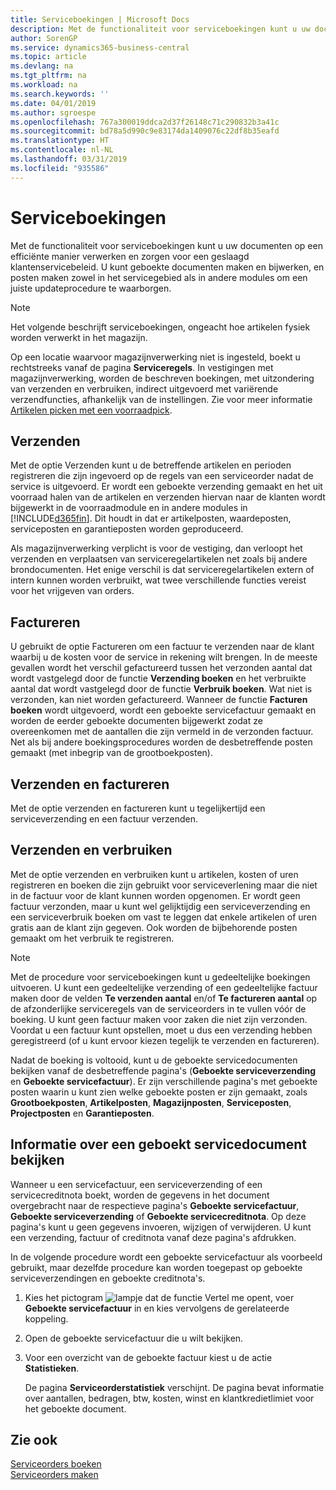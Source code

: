 ```yaml
---
title: Serviceboekingen | Microsoft Docs
description: Met de functionaliteit voor serviceboekingen kunt u uw documenten op een efficiënte manier verwerken en zorgen voor een geslaagd klantenservicebeleid. U kunt geboekte documenten maken en bijwerken, en posten maken zowel in het servicegebied als in andere modules om een juiste updateprocedure te waarborgen.
author: SorenGP
ms.service: dynamics365-business-central
ms.topic: article
ms.devlang: na
ms.tgt_pltfrm: na
ms.workload: na
ms.search.keywords: ''
ms.date: 04/01/2019
ms.author: sgroespe
ms.openlocfilehash: 767a300019ddca2d37f26148c71c290832b3a41c
ms.sourcegitcommit: bd78a5d990c9e83174da1409076c22df8b35eafd
ms.translationtype: HT
ms.contentlocale: nl-NL
ms.lasthandoff: 03/31/2019
ms.locfileid: "935586"
---
```

# <a name="service-posting"></a>Serviceboekingen
Met de functionaliteit voor serviceboekingen kunt u uw documenten op een efficiënte manier verwerken en zorgen voor een geslaagd klantenservicebeleid. U kunt geboekte documenten maken en bijwerken, en posten maken zowel in het servicegebied als in andere modules om een juiste updateprocedure te waarborgen.  

> [!NOTE]  
>  Het volgende beschrijft serviceboekingen, ongeacht hoe artikelen fysiek worden verwerkt in het magazijn.  
>   
>  Op een locatie waarvoor magazijnverwerking niet is ingesteld, boekt u rechtstreeks vanaf de pagina **Serviceregels**. In vestigingen met magazijnverwerking, worden de beschreven boekingen, met uitzondering van verzenden en verbruiken, indirect uitgevoerd met variërende verzendfuncties, afhankelijk van de instellingen. Zie voor meer informatie [Artikelen picken met een voorraadpick](warehouse-how-to-pick-items-with-inventory-picks.md).  

## <a name="ship"></a>Verzenden  
Met de optie Verzenden kunt u de betreffende artikelen en perioden registreren die zijn ingevoerd op de regels van een serviceorder nadat de service is uitgevoerd. Er wordt een geboekte verzending gemaakt en het uit voorraad halen van de artikelen en verzenden hiervan naar de klanten wordt bijgewerkt in de voorraadmodule en in andere modules in [!INCLUDE[d365fin](includes/d365fin_md.md)]. Dit houdt in dat er artikelposten, waardeposten, serviceposten en garantieposten worden geproduceerd.  

Als magazijnverwerking verplicht is voor de vestiging, dan verloopt het verzenden en verplaatsen van serviceregelartikelen net zoals bij andere brondocumenten. Het enige verschil is dat serviceregelartikelen extern of intern kunnen worden verbruikt, wat twee verschillende functies vereist voor het vrijgeven van orders.

## <a name="invoice"></a>Factureren  
U gebruikt de optie Factureren om een factuur te verzenden naar de klant waarbij u de kosten voor de service in rekening wilt brengen. In de meeste gevallen wordt het verschil gefactureerd tussen het verzonden aantal dat wordt vastgelegd door de functie **Verzending boeken** en het verbruikte aantal dat wordt vastgelegd door de functie **Verbruik boeken**. Wat niet is verzonden, kan niet worden gefactureerd. Wanneer de functie **Facturen boeken** wordt uitgevoerd, wordt een geboekte servicefactuur gemaakt en worden de eerder geboekte documenten bijgewerkt zodat ze overeenkomen met de aantallen die zijn vermeld in de verzonden factuur. Net als bij andere boekingsprocedures worden de desbetreffende posten gemaakt (met inbegrip van de grootboekposten).  

## <a name="ship-and-invoice"></a>Verzenden en factureren  
Met de optie verzenden en factureren kunt u tegelijkertijd een serviceverzending en een factuur verzenden.  

## <a name="ship-and-consume"></a>Verzenden en verbruiken  
Met de optie verzenden en verbruiken kunt u artikelen, kosten of uren registreren en boeken die zijn gebruikt voor serviceverlening maar die niet in de factuur voor de klant kunnen worden opgenomen. Er wordt geen factuur verzonden, maar u kunt wel gelijktijdig een serviceverzending en een serviceverbruik boeken om vast te leggen dat enkele artikelen of uren gratis aan de klant zijn gegeven. Ook worden de bijbehorende posten gemaakt om het verbruik te registreren.  

> [!NOTE]  
>  Met de procedure voor serviceboekingen kunt u gedeeltelijke boekingen uitvoeren. U kunt een gedeeltelijke verzending of een gedeeltelijke factuur maken door de velden **Te verzenden aantal** en/of **Te factureren aantal** op de afzonderlijke serviceregels van de serviceorders in te vullen vóór de boeking. U kunt geen factuur maken voor zaken die niet zijn verzonden. Voordat u een factuur kunt opstellen, moet u dus een verzending hebben geregistreerd (of u kunt ervoor kiezen tegelijk te verzenden en factureren).  

Nadat de boeking is voltooid, kunt u de geboekte servicedocumenten bekijken vanaf de desbetreffende pagina's (**Geboekte serviceverzending** en **Geboekte servicefactuur**). Er zijn verschillende pagina's met geboekte posten waarin u kunt zien welke geboekte posten er zijn gemaakt, zoals **Grootboekposten**, **Artikelposten**, **Magazijnposten**, **Serviceposten**, **Projectposten** en **Garantieposten**.  

## <a name="to-view-information-about-a-posted-service-document"></a>Informatie over een geboekt servicedocument bekijken  
Wanneer u een servicefactuur, een serviceverzending of een servicecreditnota boekt, worden de gegevens in het document overgebracht naar de respectieve pagina's **Geboekte servicefactuur**, **Geboekte serviceverzending** of **Geboekte servicecreditnota**. Op deze pagina's kunt u geen gegevens invoeren, wijzigen of verwijderen. U kunt een verzending, factuur of creditnota vanaf deze pagina's afdrukken.  

In de volgende procedure wordt een geboekte servicefactuur als voorbeeld gebruikt, maar dezelfde procedure kan worden toegepast op geboekte serviceverzendingen en geboekte creditnota's.  

1. Kies het pictogram ![lampje dat de functie Vertel me opent](media/ui-search/search_small.png "Vertel me wat u wilt doen"), voer **Geboekte servicefactuur** in en kies vervolgens de gerelateerde koppeling.  
2. Open de geboekte servicefactuur die u wilt bekijken.  
3. Voor een overzicht van de geboekte factuur kiest u de actie **Statistieken**.  

    De pagina **Serviceorderstatistiek** verschijnt. De pagina bevat informatie over aantallen, bedragen, btw, kosten, winst en klantkredietlimiet voor het geboekte document.

## <a name="see-also"></a>Zie ook  
[Serviceorders boeken](service-how-to-post-service-orders.md)   
[Serviceorders maken](service-how-to-create-service-orders.md)
